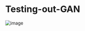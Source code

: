 # Testing-out-GAN


![image](https://github.com/user-attachments/assets/f09ea436-81d6-48aa-baeb-9d7efcd01b67)
